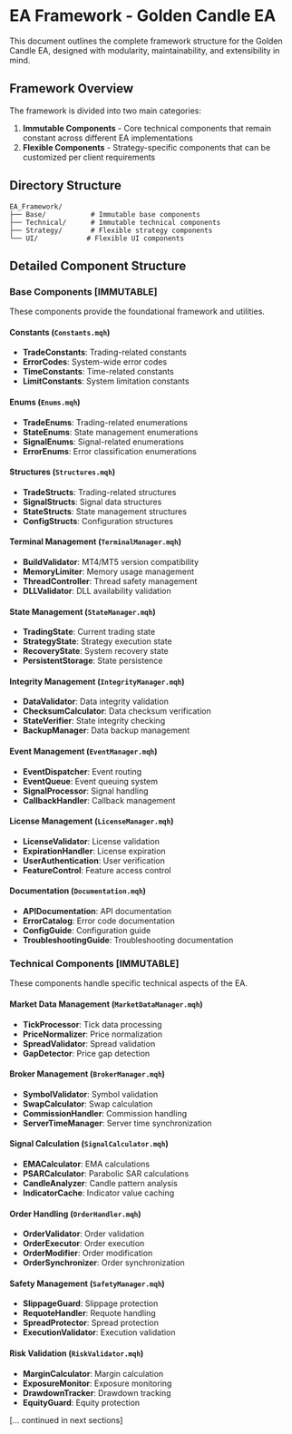 # EA Framework - Golden Candle EA

This document outlines the complete framework structure for the Golden Candle EA, designed with modularity, maintainability, and extensibility in mind.

## Framework Overview

The framework is divided into two main categories:
1. **Immutable Components** - Core technical components that remain constant across different EA implementations
2. **Flexible Components** - Strategy-specific components that can be customized per client requirements

## Directory Structure

```
EA_Framework/
├── Base/           # Immutable base components
├── Technical/      # Immutable technical components
├── Strategy/       # Flexible strategy components
└── UI/            # Flexible UI components
```

## Detailed Component Structure

### Base Components [IMMUTABLE]

These components provide the foundational framework and utilities.

#### Constants (`Constants.mqh`)
- **TradeConstants**: Trading-related constants
- **ErrorCodes**: System-wide error codes
- **TimeConstants**: Time-related constants
- **LimitConstants**: System limitation constants

#### Enums (`Enums.mqh`)
- **TradeEnums**: Trading-related enumerations
- **StateEnums**: State management enumerations
- **SignalEnums**: Signal-related enumerations
- **ErrorEnums**: Error classification enumerations

#### Structures (`Structures.mqh`)
- **TradeStructs**: Trading-related structures
- **SignalStructs**: Signal data structures
- **StateStructs**: State management structures
- **ConfigStructs**: Configuration structures

#### Terminal Management (`TerminalManager.mqh`)
- **BuildValidator**: MT4/MT5 version compatibility
- **MemoryLimiter**: Memory usage management
- **ThreadController**: Thread safety management
- **DLLValidator**: DLL availability validation

#### State Management (`StateManager.mqh`)
- **TradingState**: Current trading state
- **StrategyState**: Strategy execution state
- **RecoveryState**: System recovery state
- **PersistentStorage**: State persistence

#### Integrity Management (`IntegrityManager.mqh`)
- **DataValidator**: Data integrity validation
- **ChecksumCalculator**: Data checksum verification
- **StateVerifier**: State integrity checking
- **BackupManager**: Data backup management

#### Event Management (`EventManager.mqh`)
- **EventDispatcher**: Event routing
- **EventQueue**: Event queuing system
- **SignalProcessor**: Signal handling
- **CallbackHandler**: Callback management

#### License Management (`LicenseManager.mqh`)
- **LicenseValidator**: License validation
- **ExpirationHandler**: License expiration
- **UserAuthentication**: User verification
- **FeatureControl**: Feature access control

#### Documentation (`Documentation.mqh`)
- **APIDocumentation**: API documentation
- **ErrorCatalog**: Error code documentation
- **ConfigGuide**: Configuration guide
- **TroubleshootingGuide**: Troubleshooting documentation

### Technical Components [IMMUTABLE]

These components handle specific technical aspects of the EA.

#### Market Data Management (`MarketDataManager.mqh`)
- **TickProcessor**: Tick data processing
- **PriceNormalizer**: Price normalization
- **SpreadValidator**: Spread validation
- **GapDetector**: Price gap detection

#### Broker Management (`BrokerManager.mqh`)
- **SymbolValidator**: Symbol validation
- **SwapCalculator**: Swap calculation
- **CommissionHandler**: Commission handling
- **ServerTimeManager**: Server time synchronization

#### Signal Calculation (`SignalCalculator.mqh`)
- **EMACalculator**: EMA calculations
- **PSARCalculator**: Parabolic SAR calculations
- **CandleAnalyzer**: Candle pattern analysis
- **IndicatorCache**: Indicator value caching

#### Order Handling (`OrderHandler.mqh`)
- **OrderValidator**: Order validation
- **OrderExecutor**: Order execution
- **OrderModifier**: Order modification
- **OrderSynchronizer**: Order synchronization

#### Safety Management (`SafetyManager.mqh`)
- **SlippageGuard**: Slippage protection
- **RequoteHandler**: Requote handling
- **SpreadProtector**: Spread protection
- **ExecutionValidator**: Execution validation

#### Risk Validation (`RiskValidator.mqh`)
- **MarginCalculator**: Margin calculation
- **ExposureMonitor**: Exposure monitoring
- **DrawdownTracker**: Drawdown tracking
- **EquityGuard**: Equity protection

[... continued in next sections]
